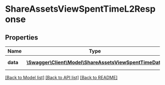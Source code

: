 # ShareAssetsViewSpentTimeL2Response

## Properties
Name | Type | Description | Notes
------------ | ------------- | ------------- | -------------
**data** | [**\Swagger\Client\Model\ShareAssetsViewSpentTimeData**](ShareAssetsViewSpentTimeData.md) | Results of the process | 

[[Back to Model list]](../README.md#documentation-for-models) [[Back to API list]](../README.md#documentation-for-api-endpoints) [[Back to README]](../README.md)


